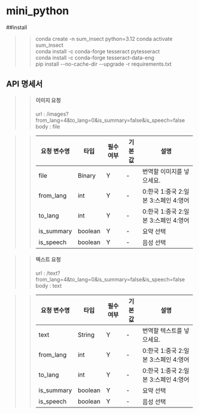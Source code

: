 # mini_python



##install
>>conda create -n sum_insect python=3.12
>>conda activate sum_insect<br>
>>conda install -c conda-forge tesseract pytesseract<br>
>>conda install -c conda-forge tesseract-data-eng<br>
>>pip install --no-cache-dir --upgrade -r requirements.txt<br>

## API 명세서
>> #### 이미지 요청 <br>
>> url : /images?from_lang=4&to_lang=0&is_summary=false&is_speech=false <br>
>> body : file<br>

>>| 요청 변수명 | 타입 | 필수 여부 | 기본값 | 설명 |
>>|-------|-------|-------|-------|-------|
>>| file | Binary | Y | - |번역할 이미지를 넣으세요.|
>>| from_lang | int | Y | - |0:한국 1:중국 2:일본 3:스페인 4:영어|
>>| to_lang | int | Y | - |0:한국 1:중국 2:일본 3:스페인 4:영어|
>>| is_summary | boolean | Y | - |요약 선택|
>>| is_speech | boolean | Y | - |음성 선택|

>> #### 텍스트 요청
>> url : /text?from_lang=4&to_lang=0&is_summary=false&is_speech=false <br>
>> body : text<br>

>>| 요청 변수명 | 타입 | 필수 여부 | 기본값 | 설명 |
>>|-------|-------|-------|-------|-------|
>>| text | String | Y | - |번역할 텍스트를 넣으세요.|
>>| from_lang | int | Y | - |0:한국 1:중국 2:일본 3:스페인 4:영어|
>>| to_lang | int | Y | - |0:한국 1:중국 2:일본 3:스페인 4:영어|
>>| is_summary | boolean | Y | - |요약 선택|
>>| is_speech | boolean | Y | - |음성 선택|
